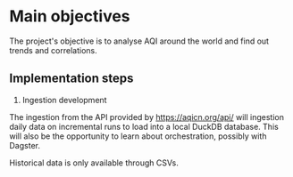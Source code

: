 # Main objectives

The project's objective is to analyse AQI around the world and find out trends and correlations.

## Implementation steps

1. Ingestion development

The ingestion from the API provided by https://aqicn.org/api/ will ingestion daily data on incremental runs to load into a local DuckDB database.
This will also be the opportunity to learn about orchestration, possibly with Dagster.

Historical data is only available through CSVs.
